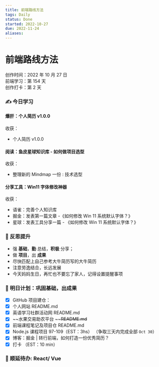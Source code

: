 ```yaml
---
title: 前端路线方法
tags: Daily
status: Done
started: 2022-10-27
due: 2022-11-24
aliases: 
---
```

# 前端路线方法
创作时间：2022 年 10 月 27 日  
前端学习：第 154 天  
创作打卡：第 2 天
### ✍️ 今日学习
#### 爆肝：个人简历 v1.0.0
收获：
- 个人简历 v1.0.0
#### 阅读：鱼皮星球知识库 - 如何做项目选型
收获：
- 整理新的 Mindmap 一份 : 技术选型
#### 分享工具：Win11 字体修改神器
收获：
- 语雀：完善个人知识库
- 掘金：发表第一篇文章 -《如何修改 Win 11 系统默认字体？》
- 星球：发表工具分享一篇 - 《如何修改 Win 11 系统默认字体？》
### 🔖 反思提升
- 强 **基础**，**勤** 总结，**积极** 分享；
- 做 **项目**，出 **成果**
- 尽快匹配上自己参考大牛简历写的大牛简历
- 注意劳逸结合，长远发展
- 今天妈妈生日，再忙也不要忘了家人，记得设置提醒事项
### 🔖 明日计划：巩固基础，出成果
- [x] GitHub 项目建仓：
- [x] 个人网站 README.md
- [x] 英语学习社群活动网 README.md
- [x] ~~水果交易助农平台 ~~~~README.md~~
- [x] 前端课程笔记及项目仓 README.md
- [x] Node.js 课程项目 97-109（EST：3hs） （争取三天内完成全部 `Oct 30`）
- [x] 博客：掘金 | 转行前端，如何打造一份优秀简历？
- [x] 打卡 （EST：10 min）
### 🔖 顺延待办: React/ Vue
